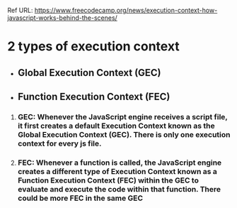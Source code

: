 Ref URL: https://www.freecodecamp.org/news/execution-context-how-javascript-works-behind-the-scenes/
# 2 types of execution context
- ## Global Execution Context (GEC)
- ## Function Execution Context (FEC) 

1. ###  GEC: Whenever the JavaScript engine receives a script file, it first creates a default Execution Context known as the Global Execution Context (GEC). There is only one execution context for every js file.

2. ### FEC: Whenever a function is called, the JavaScript engine creates a different type of Execution Context known as a Function Execution Context (FEC) within the GEC to evaluate and execute the code within that function. There could be more FEC in the same GEC